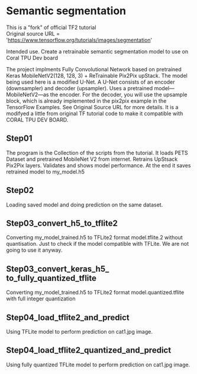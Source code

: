 # Semantic segmentation 
This is a "fork" of official TF2 tutorial <BR>
Original source URL = 'https://www.tensorflow.org/tutorials/images/segmentation' <BR>

Intended use. Create a retrainable semantic segmentation model to use on Coral TPU Dev board <BR>

The project implments Fully Convolutional Network based on pretrained Keras MobileNetV2(128, 128, 3) + ReTrainable Pix2Pix upStack.
The model being used here is a modified U-Net. A U-Net consists of an encoder (downsampler) and decoder (upsampler). Uses a pretrained model—MobileNetV2—as the encoder. For the decoder, you will use the upsample block, which is already implemented in the pix2pix example in the TensorFlow Examples.
See Original Source URL for more details. It is a modifyed a little from original TF tutorial code to make it compatible with CORAL TPU DEV BOARD.

## Step01<BR>
The program is the Collection of the scripts from the tutorial. 
It loads PETS Dataset and pretrained MobileNet V2 from internet.
Retrains UpStsack Pix2Pix layers.
Validates and shows model performance.
At the end it saves retrained model to my_model.h5

## Step02<BR>
Loading saved model and doing prediction on the same dataset.
 
## Step03_convert_h5_to_tflite2<BR>  
Converting my_model_trained.h5 to TFLite2 format model.tflite.2 without quantisation. Just to check if the model compatible with TFLite. We are not going to use it anyway.
 
## Step03_convert_keras_h5_ to_fully_quantized_tflite <BR>
Converting my_model_trained.h5 to TFLite2 format model.quantized.tflite with full integer quantization

## Step04_load_tflite2_and_predict  <BR>
Using TFLite model to perform prediction on cat1.jpg image.

## Step04_load_tflite2_quantized_and_predict  <BR>
Using fully quantized TFLite model to perform prediction on cat1.jpg image.
 
 
<BR>
<BR>

